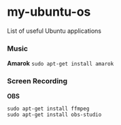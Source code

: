 # my-ubuntu-os
List of useful Ubuntu applications

### Music 
**Amarok**
``` sudo apt-get install amarok ```

### Screen Recording
**OBS**
``` 
sudo apt-get install ffmpeg 
sudo apt-get install obs-studio 
```
